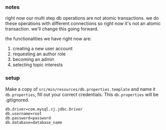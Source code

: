 ### notes

right now our multi step db operations are not atomic transactions. we do these operations with different connections so right now it's not an atomic transaction. we'll change this going forward.

the functionalities we have right now are:
1. creating a new user account
2. requesting an author role
3. becoming an admin
4. selecting topic interests


### setup
Make a copy of `src/min/resources/db.properties.template` and name it `db.properties`, fill out
your correct credentials. This `db.properties` will be .gitignored.

```properties
db.driver=com.mysql.cj.jdbc.Driver
db.username=root
db.password=password
db.database=database_name
```